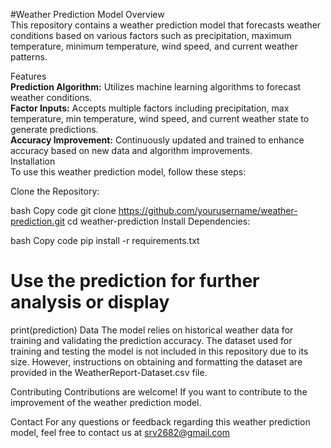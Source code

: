 #Weather Prediction Model
Overview<br>
This repository contains a weather prediction model that forecasts weather conditions based on various factors such as precipitation, maximum temperature, minimum temperature, wind speed, and current weather patterns.<br>

Features<br>
**Prediction Algorithm:** Utilizes machine learning algorithms to forecast weather conditions.<br>
**Factor Inputs:** Accepts multiple factors including precipitation, max temperature, min temperature, wind speed, and current weather state to generate predictions.<br>
**Accuracy Improvement:** Continuously updated and trained to enhance accuracy based on new data and algorithm improvements.<br>
Installation<br>
To use this weather prediction model, follow these steps:<br>

Clone the Repository:

bash
Copy code
git clone https://github.com/yourusername/weather-prediction.git
cd weather-prediction
Install Dependencies:<br>

bash
Copy code
pip install -r requirements.txt




# Use the prediction for further analysis or display<br>
print(prediction)
Data
The model relies on historical weather data for training and validating the prediction accuracy. The dataset used for training and testing the model is not included in this repository due to its size. However, instructions on obtaining and formatting the dataset are provided in the WeatherReport-Dataset.csv file.

Contributing
Contributions are welcome! If you want to contribute to the improvement of the weather prediction model.<br>

Contact
For any questions or feedback regarding this weather prediction model, feel free to contact us at srv2682@gmail.com


